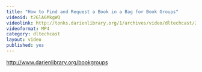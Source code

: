 ```yaml
---
title: "How to Find and Request a Book in a Bag for Book Groups"
videoid: t26lA6MkgWQ
videolink: http://tonks.darienlibrary.org/1/archives/video/dltechcast/20140625_howto_request_bookbag.mp4
videoformat: MP4
category: dltechcast
layout: video
published: yes
---
```


http://www.darienlibrary.org/bookgroups